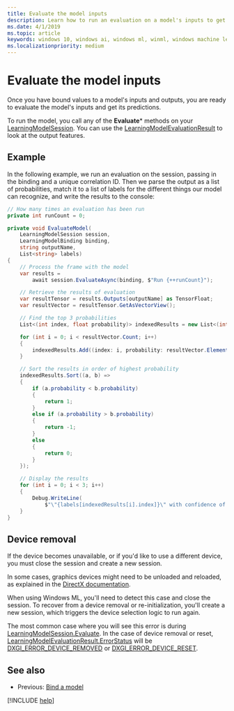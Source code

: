 ```yaml
---
title: Evaluate the model inputs
description: Learn how to run an evaluation on a model's inputs to get predictions.
ms.date: 4/1/2019
ms.topic: article
keywords: windows 10, windows ai, windows ml, winml, windows machine learning
ms.localizationpriority: medium
---
```


# Evaluate the model inputs

Once you have bound values to a model's inputs and outputs, you are ready to evaluate the model's inputs and get its predictions.

To run the model, you call any of the **Evaluate*** methods on your [LearningModelSession](/uwp/api/windows.ai.machinelearning.learningmodelsession). You can use the [LearningModelEvaluationResult](/uwp/api/windows.ai.machinelearning.learningmodelevaluationresult) to look at the output features.

## Example

In the following example, we run an evaluation on the session, passing in the binding and a unique correlation ID. Then we parse the output as a list of probabilities, match it to a list of labels for the different things our model can recognize, and write the results to the console:

```cs
// How many times an evaluation has been run
private int runCount = 0;

private void EvaluateModel(
    LearningModelSession session,
    LearningModelBinding binding,
    string outputName,
    List<string> labels)
{
    // Process the frame with the model
    var results =
        await session.EvaluateAsync(binding, $"Run {++runCount}");

    // Retrieve the results of evaluation
    var resultTensor = results.Outputs[outputName] as TensorFloat;
    var resultVector = resultTensor.GetAsVectorView();

    // Find the top 3 probabilities
    List<(int index, float probability)> indexedResults = new List<(int, float)>();

    for (int i = 0; i < resultVector.Count; i++)
    {
        indexedResults.Add((index: i, probability: resultVector.ElementAt(i)));
    }

    // Sort the results in order of highest probability
    indexedResults.Sort((a, b) =>
    {
        if (a.probability < b.probability)
        {
            return 1;
        }
        else if (a.probability > b.probability)
        {
            return -1;
        }
        else
        {
            return 0;
        }
    });

    // Display the results
    for (int i = 0; i < 3; i++)
    {
        Debug.WriteLine(
            $"\"{labels[indexedResults[i].index]}\" with confidence of {indexedResults[i].probability}");
    }
}
```

## Device removal

If the device becomes unavailable, or if you'd like to use a different device, you must close the session and create a new session.

In some cases, graphics devices might need to be unloaded and reloaded, as explained in the [DirectX documentation](/windows/uwp/gaming/handling-device-lost-scenarios).

When using Windows ML, you'll need to detect this case and close the session. To recover from a device removal or re-initialization, you'll create a new session, which triggers the device selection logic to run again.

The most common case where you will see this error is during [LearningModelSession.Evaluate](/uwp/api/windows.ai.machinelearning.learningmodelsession.evaluate). In the case of device removal or reset, [LearningModelEvaluationResult.ErrorStatus](/uwp/api/windows.ai.machinelearning.learningmodelevaluationresult.errorstatus) will be [DXGI_ERROR_DEVICE_REMOVED](/windows/desktop/direct3ddxgi/dxgi-error) or [DXGI_ERROR_DEVICE_RESET](/windows/desktop/direct3ddxgi/dxgi-error).

## See also

* Previous: [Bind a model](bind-a-model.md)

[!INCLUDE [help](../includes/get-help.md)]
